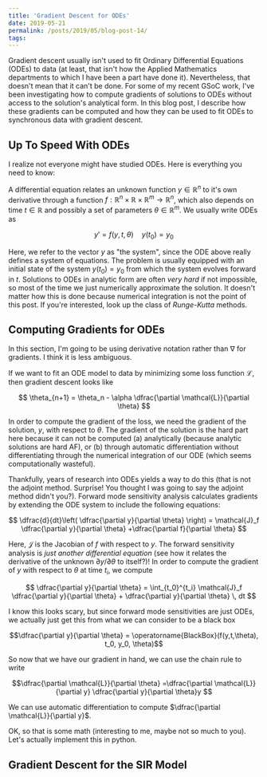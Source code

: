 ```yaml
---
title: 'Gradient Descent for ODEs'
date: 2019-05-21
permalink: /posts/2019/05/blog-post-14/
tags:
---
```



Gradient descent usually isn't used to fit Ordinary Differential Equations (ODEs) to data (at least, that isn't how the Applied Mathematics departments to which I have been a part have done it).  Nevertheless, that doesn't mean that it can't be done.  For some of my recent GSoC work, I've been investigating how to compute gradients of solutions to ODEs without access to the solution's analytical form.  In this blog post, I describe how these gradients can be computed and how they can be used to fit ODEs to synchronous data with gradient descent.

## Up To Speed With ODEs

I realize not everyone might have studied ODEs.  Here is everything you need to know:

A differential equation relates an unknown function $y \in \mathbb{R}^n$ to it's own derivative through a function $f: \mathbb{R}^n \times \mathbb{R} \times \mathbb{R}^m \rightarrow  \mathbb{R}^n$, which also depends on time $t \in \mathbb{R}$ and possibly a set of parameters $\theta \in \mathbb{R}^m$.  We usually write ODEs as

$$y' = f(y,t,\theta) \quad y(t_0) = y_0$$

Here, we refer to the vector $y$ as "the system", since the ODE above really defines a system of equations.  The problem is usually equipped with an initial state of the system $y(t_0) = y_0$ from which the system evolves forward in $t$.  Solutions to ODEs in analytic form are often *very hard* if not impossible, so most of the time we just numerically approximate the solution.  It doesn't matter how this is done because numerical integration is not the point of this post.  If you're interested, look up the class of *Runge-Kutta* methods.

## Computing Gradients for ODEs

In this section, I'm going to be using derivative notation rather than $\nabla$ for gradients.  I think it is less ambiguous.

If we want to fit an ODE model to data by minimizing some loss function $\mathcal{L}$, then gradient descent looks like

$$ \theta_{n+1} = \theta_n - \alpha \dfrac{\partial \mathcal{L}}{\partial \theta} $$

In order to compute the gradient of the loss, we need the gradient of the solution, $y$, with respect to $\theta$.  The gradient of the solution is the hard part here because it can not be computed (a) analytically (because analytic solutions are hard AF), or (b) through automatic differentiation without differentiating through the numerical integration of our ODE (which seems computationally wasteful).

Thankfully, years of research into ODEs yields a way to do this (that is not the adjoint method.  Surprise!  You thought I was going to say the adjoint method didn't you?).  Forward mode sensitivity analysis calculates gradients by extending the ODE system to include the following equations:

$$ \dfrac{d}{dt}\left( \dfrac{\partial y}{\partial \theta} \right) = \mathcal{J}_f \dfrac{\partial y}{\partial \theta} +\dfrac{\partial f}{\partial \theta} $$

Here, $\mathcal{J}$ is the Jacobian of $f$ with respect to $y$.  The forward sensitivity analysis is *just another differential equation* (see how it relates the derivative of the unknown $\partial y / \partial \theta$ to itself?)!  In order to compute the gradient of $y$ with respect to $\theta$ at time $t_i$, we compute

$$ \dfrac{\partial y}{\partial \theta} = \int_{t_0}^{t_i} \mathcal{J}_f \dfrac{\partial y}{\partial \theta} + \dfrac{\partial y}{\partial \theta} \, dt $$

I know this looks scary, but since forward mode sensitivities are just ODEs, we actually just get this from what we can consider to be a black box

$$\dfrac{\partial y}{\partial \theta} = \operatorname{BlackBox}(f(y,t,\theta), t_0, y_0, \theta)$$

So now that we have our gradient in hand, we can use the chain rule to write

$$\dfrac{\partial \mathcal{L}}{\partial \theta} =\dfrac{\partial \mathcal{L}}{\partial y} \dfrac{\partial y}{\partial \theta}y $$

We can use automatic differentiation to compute $\dfrac{\partial \mathcal{L}}{\partial y}$.

OK, so that is some math (interesting to me, maybe not so much to you).  Let's actually implement this in python.


## Gradient Descent for the SIR Model

